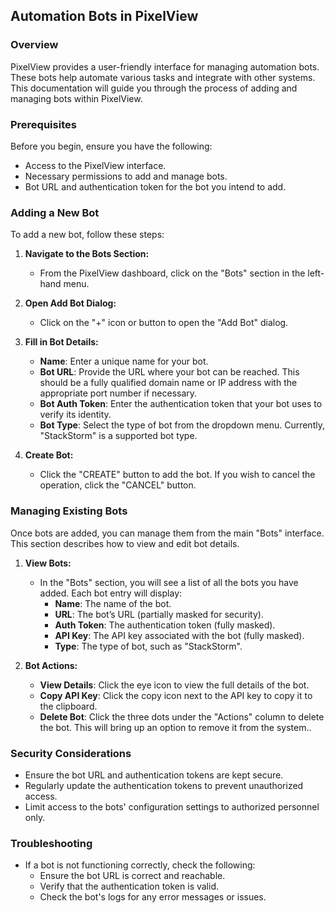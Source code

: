 ## Automation Bots in PixelView

### Overview

PixelView provides a user-friendly interface for managing automation bots. These bots help automate various tasks and integrate with other systems. This documentation will guide you through the process of adding and managing bots within PixelView.

### Prerequisites

Before you begin, ensure you have the following:

- Access to the PixelView interface.
- Necessary permissions to add and manage bots.
- Bot URL and authentication token for the bot you intend to add.

### Adding a New Bot

To add a new bot, follow these steps:

1. **Navigate to the Bots Section:**
    
    - From the PixelView dashboard, click on the "Bots" section in the left-hand menu.
2. **Open Add Bot Dialog:**
    
    - Click on the "+" icon or button to open the "Add Bot" dialog.
3. **Fill in Bot Details:**
    
    - **Name**: Enter a unique name for your bot.
    - **Bot URL**: Provide the URL where your bot can be reached. This should be a fully qualified domain name or IP address with the appropriate port number if necessary.
    - **Bot Auth Token**: Enter the authentication token that your bot uses to verify its identity.
    - **Bot Type**: Select the type of bot from the dropdown menu. Currently, "StackStorm" is a supported bot type.
4. **Create Bot:**
    
    - Click the "CREATE" button to add the bot. If you wish to cancel the operation, click the "CANCEL" button.

### Managing Existing Bots

Once bots are added, you can manage them from the main "Bots" interface. This section describes how to view and edit bot details.

1. **View Bots:**
    
    - In the "Bots" section, you will see a list of all the bots you have added. Each bot entry will display:
        - **Name**: The name of the bot.
        - **URL**: The bot’s URL (partially masked for security).
        - **Auth Token**: The authentication token (fully masked).
        - **API Key**: The API key associated with the bot (fully masked).
        - **Type**: The type of bot, such as "StackStorm".
2. **Bot Actions:**
    
    - **View Details**: Click the eye icon to view the full details of the bot.
    - **Copy API Key**: Click the copy icon next to the API key to copy it to the clipboard.
    - **Delete Bot**: Click the three dots under the "Actions" column to delete the bot. This will bring up an option to remove it from the system..

### Security Considerations

- Ensure the bot URL and authentication tokens are kept secure.
- Regularly update the authentication tokens to prevent unauthorized access.
- Limit access to the bots' configuration settings to authorized personnel only.

### Troubleshooting

- If a bot is not functioning correctly, check the following:
    - Ensure the bot URL is correct and reachable.
    - Verify that the authentication token is valid.
    - Check the bot's logs for any error messages or issues.